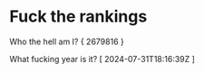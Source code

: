 # Fuck the rankings

Who the hell am I?
{ 2679816 }

What fucking year is it?
[ 2024-07-31T18:16:39Z ]
